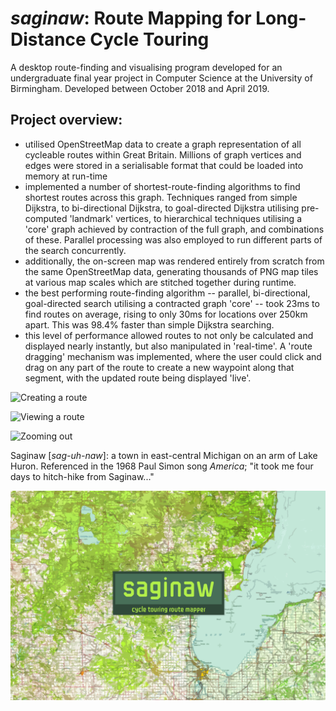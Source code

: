 # _saginaw_: Route Mapping for Long-Distance Cycle Touring
A desktop route-finding and visualising program developed for an undergraduate final year project in Computer Science at the University of Birmingham. Developed between October 2018 and April 2019.

## Project overview:
- utilised OpenStreetMap data to create a graph representation of all cycleable routes within Great Britain. Millions of graph vertices and edges were stored in a serialisable format that could be loaded into memory at run-time
- implemented a number of shortest-route-finding algorithms to find shortest routes across this graph. Techniques ranged from simple Dijkstra, to bi-directional Dijkstra, to goal-directed Dijkstra utilising pre-computed 'landmark' vertices, to hierarchical techniques utilising a 'core' graph achieved by contraction of the full graph, and combinations of these. Parallel processing was also employed to run different parts of the search concurrently.
- additionally, the on-screen map was rendered entirely from scratch from the same OpenStreetMap data, generating thousands of PNG map tiles at various map scales which are stitched together during runtime.
- the best performing route-finding algorithm -- parallel, bi-directional, goal-directed search utilising a contracted graph 'core' -- took 23ms to find routes on average, rising to only 30ms for locations over 250km apart. This was 98.4% faster than simple Dijkstra searching.
- this level of performance allowed routes to not only be calculated and displayed nearly instantly, but also manipulated in 'real-time'. A 'route dragging' mechanism was implemented, where the user could click and drag on any part of the route to create a new waypoint along that segment, with the updated route being displayed 'live'.

![Creating a route](saginaw/res/gifs/clip1.gif?raw=true)

![Viewing a route](saginaw/res/gifs/clip2.gif?raw=true)

![Zooming out](saginaw/res/gifs/clip3.gif?raw=true)

Saginaw [_sag-uh-naw_]: a town in east-central Michigan on an arm of Lake Huron. Referenced in the 1968 Paul Simon song _America_; "it took me four days to hitch-hike from Saginaw..."

![Project cover image](saginaw/res/icon/splash.png?raw=true)
